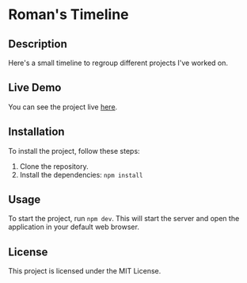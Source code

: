 # Roman's Timeline

## Description

Here's a small timeline to regroup different projects I've worked on.

## Live Demo

You can see the project live [here](https://for-immersive.vercel.app/).

## Installation

To install the project, follow these steps:

1. Clone the repository.
2. Install the dependencies: `npm install`

## Usage

To start the project, run `npm dev`. This will start the server and open the application in your default web browser.

## License

This project is licensed under the MIT License.